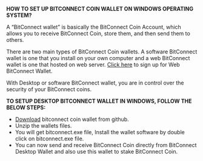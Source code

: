 <b>HOW TO SET UP BITCONNECT COIN WALLET ON WINDOWS OPERATING SYSTEM?</b>

A “BitConnect wallet” is basically the BitConnect Coin Account, which allows you to receive BitConnect Coin, store them, and then send them to others.

There are two main types of BitConnect Coin wallets. A software BitConnect wallet is one that you install on your own computer and a web BitConnect wallet is one that hosted on web server. <a href="https://bitconnect.co/">Click here</a> to sign up for Web BitConnect Wallet.

With Desktop or software BitConnect wallet, you are in control over the security of your BitConnect coins.

<b>TO SETUP DESKTOP BITCONNECT WALLET IN WINDOWS, FOLLOW THE BELOW STEPS:</b>
<ul>
<li><a href="https://github.com/bitconnectcoin/bitconnectcoin/blob/master/setup/bitconnect-window-wallet/bitconnect-window.zip">Download</a> bitconnect coin wallet from github.</li>
<li>Unzip the wallets files.</li>
<li>You will get bitconnect.exe file, Install the wallet software by double click on bitconnect.exe file.</li>
<li>You can now send and receive BitConnect Coin directly from BitConnect Desktop Wallet and also use this wallet to stake BitConnect Coin.</li>
</ul>

